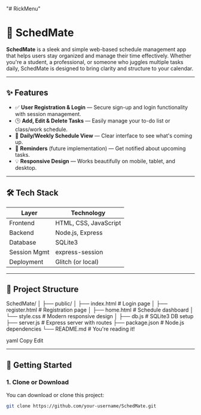 "# RickMenu" 
# 📅 SchedMate

**SchedMate** is a sleek and simple web-based schedule management app that helps users stay organized and manage their time effectively. Whether you're a student, a professional, or someone who juggles multiple tasks daily, SchedMate is designed to bring clarity and structure to your calendar.

---

## ✨ Features

- ✅ **User Registration & Login** — Secure sign-up and login functionality with session management.
- 🕒 **Add, Edit & Delete Tasks** — Easily manage your to-do list or class/work schedule.
- 📅 **Daily/Weekly Schedule View** — Clear interface to see what's coming up.
- 🔔 **Reminders** (future implementation) — Get notified about upcoming tasks.
- 💡 **Responsive Design** — Works beautifully on mobile, tablet, and desktop.

---

## 🛠️ Tech Stack

| Layer         | Technology       |
|---------------|------------------|
| Frontend      | HTML, CSS, JavaScript |
| Backend       | Node.js, Express |
| Database      | SQLite3          |
| Session Mgmt  | express-session  |
| Deployment    | Glitch (or local) |

---

## 📂 Project Structure

SchedMate/
│
├── public/
│ ├── index.html # Login page
│ ├── register.html # Registration page
│ ├── home.html # Schedule dashboard
│ └── style.css # Modern responsive design
│
├── db.js # SQLite3 DB setup
├── server.js # Express server with routes
├── package.json # Node.js dependencies
└── README.md # You're reading it!

yaml
Copy
Edit

---

## 🚀 Getting Started

### 1. Clone or Download
You can download or clone this project:
```bash
git clone https://github.com/your-username/SchedMate.git
